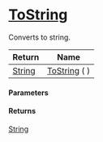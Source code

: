 # [ToString](./HierarchyElement--ToString.md)

Converts to string.

| Return | Name | 
| --- | --- | 
| [String](https://docs.microsoft.com/en-us/dotnet/api/System.String) | [ToString](./HierarchyElement--ToString.md) (  ) | 


#### Parameters

#### Returns
[String](https://docs.microsoft.com/en-us/dotnet/api/System.String)<br>
